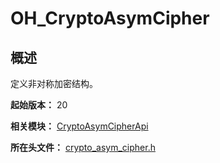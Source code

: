 # OH_CryptoAsymCipher

## 概述

定义非对称加密结构。

**起始版本：** 20

**相关模块：** [CryptoAsymCipherApi](capi-cryptoasymcipherapi.md)

**所在头文件：** [crypto_asym_cipher.h](capi-crypto-asym-cipher-h.md)

